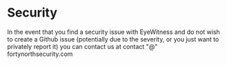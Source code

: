 # Security

In the event that you find a security issue with EyeWitness and do not wish to create a Github issue (potentially due to the severity, or you just want to privately report it) you can contact us at contact "@" fortynorthsecurity.com

